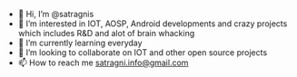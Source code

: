 - 👋 Hi, I’m @satragnis
- 👀 I’m interested in IOT, AOSP, Android developments and crazy projects which includes R&D and alot of brain whacking 
- 🌱 I’m currently learning everyday
- 💞️ I’m looking to collaborate on IOT and other open source projects
- 📫 How to reach me satragni.info@gmail.com

<!---
satragnis/satragnis is a ✨ special ✨ repository because its `README.md` (this file) appears on your GitHub profile.
You can click the Preview link to take a look at your changes.
--->
